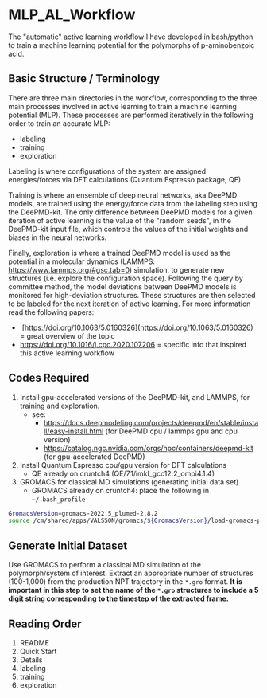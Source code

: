# MLP_AL_Workflow
The "automatic" active learning workflow I have developed in bash/python to train a machine learning potential for the polymorphs of p-aminobenzoic acid. 

## Basic Structure / Terminology
There are three main directories in the workflow, corresponding to the three main processes involved in active learning to train a machine learning potential (MLP). These processes are performed iteratively in the following order to train an accurate MLP:
- labeling
- training
- exploration

Labeling is where configurations of the system are assigned energies/forces via DFT calculations (Quantum Espresso package, QE). 

Training is where an ensemble of deep neural networks, aka DeePMD models, are trained using the energy/force data from the labeling step using the DeePMD-kit. The only difference between DeePMD models for a given iteration of active learning is the value of the "random seeds", in the DeePMD-kit input file, which controls the values of the initial weights and biases in the neural networks.

Finally, exploration is where a trained DeePMD model is used as the potential in a molecular dynamics (LAMMPS: https://www.lammps.org/#gsc.tab=0) simulation, to generate new structures (i.e. explore the configuration space). Following the query by committee method, the model deviations between DeePMD models is monitored for high-deviation structures. These structures are then selected to be labeled for the next iteration of active learning. For more information read the following papers:
-  [https://doi.org/10.1063/5.0160326](https://doi.org/10.1063/5.0160326) = great overview of the topic
- https://doi.org/10.1016/j.cpc.2020.107206 = specific info that inspired this active learning workflow
## Codes Required
1. Install gpu-accelerated versions of the DeePMD-kit, and LAMMPS, for training and exploration.
	- see:  
		- https://docs.deepmodeling.com/projects/deepmd/en/stable/install/easy-install.html (for DeePMD cpu / lammps gpu and cpu version)
		- https://catalog.ngc.nvidia.com/orgs/hpc/containers/deepmd-kit (for gpu-accelerated DeePMD)
2. Install Quantum Espresso cpu/gpu version for DFT calculations
	- QE already on cruntch4 (QE/7.1/imkl_gcc12.2_ompi4.1.4)
3. GROMACS for classical MD simulations (generating initial data set)
	- GROMACS already on cruntch4: place the following in `~/.bash_profile`
```bash
GromacsVersion=gromacs-2022.5_plumed-2.8.2                                         
source /cm/shared/apps/VALSSON/gromacs/${GromacsVersion}/load-gromacs-plumed.sh
```
## Generate Initial Dataset
Use GROMACS to perform a classical MD simulation of the polymorph/system of interest. Extract an appropriate number of structures (100-1,000) from the production NPT trajectory in the `*.gro` format. **It is important in this step to set the name of the `*.gro` structures to include a 5 digit string corresponding to the timestep of the extracted frame.** 

## Reading Order
1. README
2. Quick Start
3. Details
4. labeling
5. training
6. exploration
